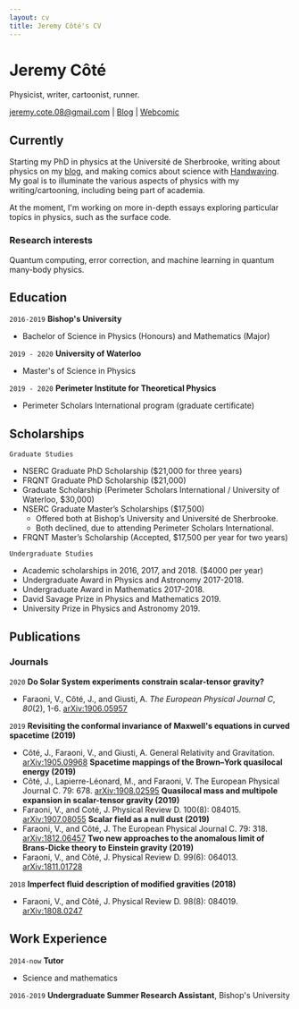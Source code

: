 ```yaml
---
layout: cv
title: Jeremy Côté's CV
---
```

# Jeremy Côté
Physicist, writer, cartoonist, runner.

<div id="webaddress">
<a href="jeremy.cote.08@gmail.com">jeremy.cote.08@gmail.com</a>
| <a href="https://cotejer.github.io">Blog</a> | <a href="https://handwaving.github.io">Webcomic</a>
</div>


## Currently

Starting my PhD in physics at the Université de Sherbrooke, writing about physics on my [blog](https://cotejer.github.io), and making comics about science with [Handwaving](https://handwaving.github.io). My goal is to illuminate the various aspects of physics with my writing/cartooning, including being part of academia.

At the moment, I'm working on more in-depth essays exploring particular topics in physics, such as the surface code.


### Research interests

Quantum computing, error correction, and machine learning in quantum many-body physics.


## Education

`2016-2019`
__Bishop's University__

- Bachelor of Science in Physics (Honours) and Mathematics (Major)

`2019 - 2020`
__University of Waterloo__

- Master's of Science in Physics

`2019 - 2020`
__Perimeter Institute for Theoretical Physics__

- Perimeter Scholars International program (graduate certificate)



## Scholarships

`Graduate Studies`
- NSERC Graduate PhD Scholarship ($21,000 for three years)
- FRQNT Graduate PhD Scholarship ($21,000)
- Graduate Scholarship (Perimeter Scholars International / University of Waterloo, $30,000)
- NSERC Graduate Master’s Scholarships ($17,500)
  - Offered both at Bishop’s University and Université de Sherbrooke.
  - Both declined, due to attending Perimeter Scholars International.
- FRQNT Master’s Scholarship (Accepted, $17,500 per year for two years)

`Undergraduate Studies`
- Academic scholarships in 2016, 2017, and 2018. ($4000 per year)
- Undergraduate Award in Physics and Astronomy 2017-2018.
- Undergraduate Award in Mathematics 2017-2018.
- David Savage Prize in Physics and Mathematics 2019.
- University Prize in Physics and Astronomy 2019.


## Publications

<!-- A list is also available [online](http://scholar.google.co.uk/citations?user=LTOTl0YAAAAJ) -->

### Journals

`2020`
**Do Solar System experiments constrain scalar-tensor gravity?**
  - Faraoni, V., Côté, J., and Giusti, A. *The European Physical Journal C*, *80*(2), 1-6.  [arXiv:1906.05957](https://arxiv.org/abs/1907.08055)

`2019`
**Revisiting the conformal invariance of Maxwell's equations in curved spacetime (2019)**
  - Côté, J., Faraoni, V., and Giusti, A. General Relativity and Gravitation. [arXiv:1905.09968](https://arxiv.org/abs/1905.09968)
**Spacetime mappings of the Brown–York quasilocal energy (2019)**
  - Côté, J., Lapierre-Léonard, M., and Faraoni, V. The European Physical Journal C. 79: 678. [arXiv:1908.02595](https://arxiv.org/abs/1908.02595) 
**Quasilocal mass and multipole expansion in scalar-tensor gravity (2019)**
  - Faraoni, V., and Coté, J. Physical Review D. 100(8): 084015. [arXiv:1907.08055](https://arxiv.org/abs/1907.08055)
**Scalar field as a null dust (2019)**
  - Faraoni, V., and Côté, J. The European Physical Journal C. 79: 318. [arXiv:1812.06457](https://arxiv.org/abs/1812.06457)
**Two new approaches to the anomalous limit of Brans-Dicke theory to Einstein gravity (2019)**
  - Faraoni, V., and Côté, J. Physical Review D. 99(6): 064013. [arXiv:1811.01728](https://arxiv.org/abs/1811.01728)

`2018`
**Imperfect fluid description of modified gravities (2018)**
  - Faraoni, V., and Côté, J. Physical Review D. 98(8): 084019. [arXiv:1808.0247](https://arxiv.org/abs/1808.02427)


## Work Experience

`2014-now`
__Tutor__

- Science and mathematics

`2016-2019`
__Undergraduate Summer Research Assistant__, Bishop's University



<!-- ### Footer

Last updated: June 2020 -->


